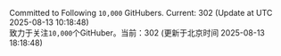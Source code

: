 Committed to Following `10,000` GitHubers. Current: <!-- FOLLOWING_COUNT -->302<!-- FOLLOWING_COUNT --> (Update at UTC <!-- LAST_UPDATED -->2025-08-13 10:18:48<!-- LAST_UPDATED -->)<br>
致力于关注`10,000`个GitHuber。当前：<!-- FOLLOWING_COUNT -->302<!-- FOLLOWING_COUNT --> (更新于北京时间 <!-- LAST_UPDATED_CST -->2025-08-13 18:18:48<!-- LAST_UPDATED_CST -->)
